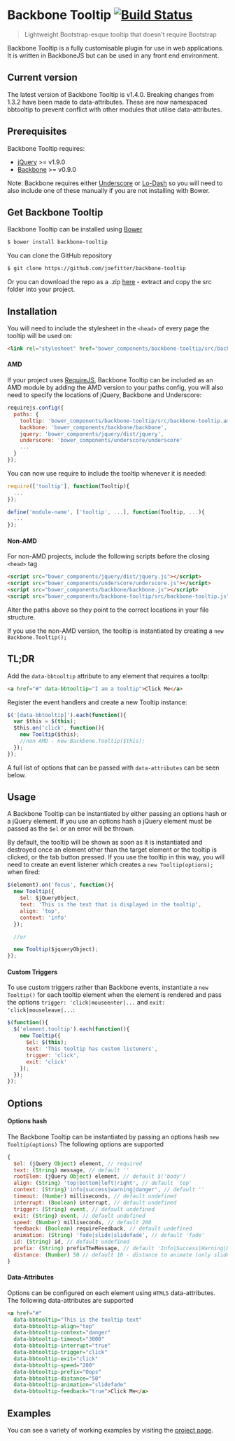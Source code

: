 # Backbone Tooltip [![Build Status](https://travis-ci.org/joefitter/backbone-tooltip.svg?branch=master)](https://travis-ci.org/joefitter/backbone-tooltip)
> Lightweight Bootstrap-esque tooltip that doesn't require Bootstrap

Backbone Tooltip is a fully customisable plugin for use in web applications. It is written in BackboneJS but can be used in any front end environment.

## Current version
The latest version of Backbone Tooltip is v1.4.0. Breaking changes from 1.3.2 have been made to data-attributes. These are now namespaced bbtooltip to prevent conflict with other modules that utilise data-attributes.

## Prerequisites
Backbone Tooltip requires:
* [jQuery](http://jquery.com/) >= v1.9.0
* [Backbone](http://backbonejs.org) >= v0.9.0

Note: Backbone requires either [Underscore](http://underscorejs.org/) or [Lo-Dash](http://lodash.com/) so you will need to also include one of these manually if you are not installing with Bower.

## Get Backbone Tooltip
Backbone Tooltip can be installed using [Bower](http://bower.io/)

```bash
$ bower install backbone-tooltip
```

You can clone the GitHub repository

```bash
$ git clone https://github.com/joefitter/backbone-tooltip
```

Or you can download the repo as a .zip [here](https://github.com/joefitter/backbone-tooltip/archive/master.zip) - extract and copy the src folder into your project.

## Installation
You will need to include the stylesheet in the `<head>` of every page the tooltip will be used on:

```html
<link rel="stylesheet" href="bower_components/backbone-tooltip/src/backbone-tooltip.css">
```

#### AMD
If your project uses [RequireJS](http://requirejs.org/), Backbone Tooltip can be included as an AMD module by adding the AMD version to your paths config, you will also need to specify the locations of jQuery, Backbone and Underscore:

```js
requirejs.config({
  paths: {
    tooltip: 'bower_components/backbone-tooltip/src/backbone-tooltip.amd',
    backbone: 'bower_components/backbone/backbone',
    jquery: 'bower_components/jquery/dist/jquery',
    underscore: 'bower_components/underscore/underscore'
    ...
  }
});
```

You can now use require to include the tooltip whenever it is needed:

```js
require(['tooltip'], function(Tooltip){
  ...
});

define('module-name', ['tooltip', ...], function(Tooltip, ...){
  ...
});
```

#### Non-AMD
For non-AMD projects, include the following scripts before the closing `<head>` tag

```html
<script src="bower_components/jquery/dist/jquery.js"></script>
<script src="bower_components/underscore/underscore.js"></script>
<script src="bower_components/backbone/backbone.js"></script>
<script src="bower_components/backbone-tooltip/src/backbone-tooltip.js"></script>
```

Alter the paths above so they point to the correct locations in your file structure.

If you use the non-AMD version, the tooltip is instantiated by creating a `new Backbone.Tooltip();`

## TL;DR
Add the `data-bbtooltip` attribute to any element that requires a tooltp:

```html
<a href="#" data-bbtooltip="I am a tooltip">Click Me</a>
```

Register the event handlers and create a new Tooltip instance:

```js
$('[data-bbtooltip]').each(function(){
  var $this = $(this);
  $this.on('click', function(){
    new Tooltip($this);
    //non AMD - new Backbone.Tooltip($this);
  });
});
```

A full list of options that can be passed with `data-attributes` can be seen below.

## Usage
A Backbone Tooltip can be instantiated by either passing an options hash or a jQuery element. If you use an options hash a jQuery element must be passed as the `$el` or an error will be thrown.

By default, the tooltip will be shown as soon as it is instantiated and destroyed once an element other than the target element or the tooltip is clicked, or the tab button pressed. If you use the tooltip in this way, you will need to create an event listener which creates a `new Tooltip(options);` when fired:

```js
$(element).on('focus', function(){
  new Tooltip({
    $el: $jQueryObject,
    text: 'This is the text that is displayed in the tooltip',
    align: 'top',
    context: 'info'
  });

  //or

  new Tooltip($jqueryObject);      
});
```

#### Custom Triggers
To use custom triggers rather than Backbone events, instantiate a `new Tooltip()` for each tooltip element when the element is rendered and pass the options `trigger: 'click|mouseenter|...` and `exit: 'click|mouseleave|...`:

```js
$(function(){
  $('element.tooltip').each(function(){
    new Tooltip({
      $el: $(this);
      text: 'This tooltip has custom listeners',
      trigger: 'click',
      exit: 'click'
    });
  });
});
```

## Options
#### Options hash
The Backbone Tooltip can be instantiated by passing an options hash `new Tooltip(options)` The following options are supported

```js
{
  $el: (jQuery Object) element, // required
  text: (String) message, // default ''
  rootElem: (jQuery Object) element, // default $('body')
  align: (String) 'top|bottom|left|right', // default 'top'
  context: (String)'info|success|warning|danger', // default ''
  timeout: (Number) milliseconds, // default undefined
  interrupt: (Boolean) interrupt, // default undefined
  trigger: (String) event, // default undefined
  exit: (String) event, // default undefined
  speed: (Number) milliseconds, // default 200
  feedback: (Boolean) requireFeedback, // default undefined
  animation: (String) 'fade|slide|slidefade', // default 'fade'
  id: (String) id, // default undefined
  prefix: (String) prefixTheMessage, // default 'Info|Success|Warning|Danger' depending on context
  distance: (Number) 50 // default 10 - distance to animate (only slidefade)
}
```

#### Data-Attributes
Options can be configured on each element using `HTML5` data-attributes. The following data-attributes are supported

```html
<a href="#"
  data-bbtooltip="This is the tooltip text"
  data-bbtooltip-align="top"
  data-bbtooltip-context="danger"
  data-bbtooltip-timeout="3000"
  data-bbtooltip-interrupt="true"
  data-bbtooltip-trigger="click"
  data-bbtooltip-exit="click"
  data-bbtooltip-speed="200"
  data-bbtooltip-prefix="Oops"
  data-bbtooltip-distance="50"
  data-bbtooltip-animation="slidefade"
  data-bbtooltip-feedback="true">Click Me</a>
```

## Examples
You can see a variety of working examples by visiting the [project page](http://joefitter.github.io/backbone-tooltip/).